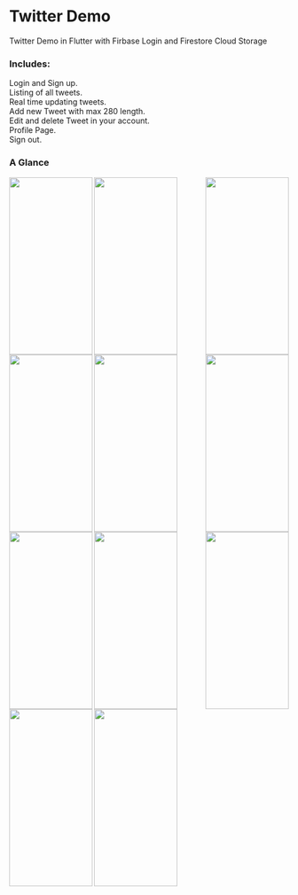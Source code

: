 # Twitter Demo
Twitter Demo in Flutter with Firbase Login and Firestore Cloud Storage
<br>
### Includes:
Login and Sign up.<br>
Listing of all tweets.<br>
Real time updating tweets.<br>
Add new Tweet with max 280 length.<br>
Edit and delete Tweet in your account.<br>
Profile Page.<br>
Sign out.<br>


### A Glance
<img align="left" src="https://user-images.githubusercontent.com/25722093/142804970-3170ba87-e07c-4014-a126-413d0092a45c.JPEG" width=150 height=320>

<img align="right" src="https://user-images.githubusercontent.com/25722093/142805060-ab6e470d-75d3-43a8-ac86-5aaedf1408fd.JPEG" width=150 height=320>

<img align="middle" src="https://user-images.githubusercontent.com/25722093/142805020-a54edb9d-fd4e-4eb3-ad38-d9eb8201cd3f.JPEG" width=150 height=320>



<img align="left" src="https://user-images.githubusercontent.com/25722093/142805108-703fb6fd-1398-461a-b22a-4c8e00dfc24e.JPEG" width=150 height=320>

<img align="right" src="https://user-images.githubusercontent.com/25722093/142805248-86e612be-146d-4918-93d2-7db97f0b8172.JPEG" width=150 height=320>

<img align="middle" src="https://user-images.githubusercontent.com/25722093/142805153-c71e1e98-f76d-4c26-9619-140b466b22e4.JPEG" width=150 height=320>


<img align="left" src="https://user-images.githubusercontent.com/25722093/142805193-6b9896b4-19d8-46fd-b6e4-18f858ca39f7.JPEG" width=150 height=320>
<img align="right" src="https://user-images.githubusercontent.com/25722093/142807076-e1a0e732-fdd1-4e87-a2b3-84baa256ef3f.JPEG" width=150 height=320>
<img align="middle" src="https://user-images.githubusercontent.com/25722093/142807027-5ecafef4-0f6f-4e19-8617-a6a943a447df.JPEG" width=150 height=320>

<img align="left" src="https://user-images.githubusercontent.com/25722093/142807132-76325b0b-747e-4936-a750-8a76543c5505.JPEG" width=150 height=320>
<img align="middle" src="https://user-images.githubusercontent.com/25722093/142807167-e6175f60-5754-45cf-be9b-7b5ed0bdc0cc.JPEG" width=150 height=320>

